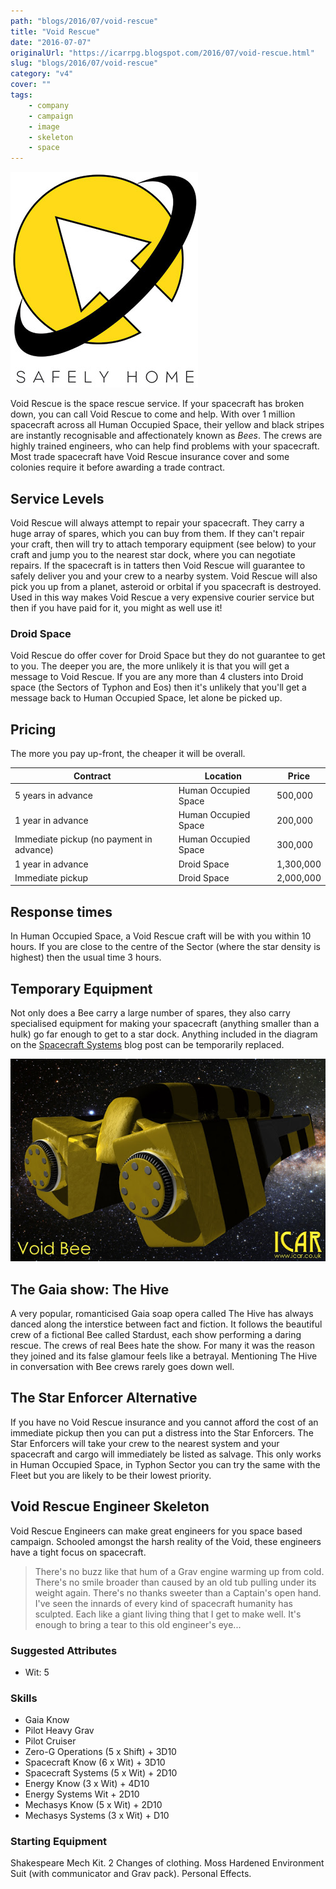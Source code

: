 ```yaml
---
path: "blogs/2016/07/void-rescue"
title: "Void Rescue"
date: "2016-07-07"
originalUrl: "https://icarrpg.blogspot.com/2016/07/void-rescue.html"
slug: "blogs/2016/07/void-rescue"
category: "v4"
cover: ""
tags:
    - company
    - campaign
    - image
    - skeleton
    - space
---
```

![Void rescue logo, a yellow planet with a white arrow cut into it and black rings. Their motto "Safely Home" is below.](./images/voidrescuelogo.jpg)

Void Rescue is the space rescue service. If your spacecraft has broken down, you can call Void Rescue to come and help. With over 1 million spacecraft across all Human Occupied Space, their yellow and black stripes are instantly recognisable and affectionately known as *Bees*. The crews are highly trained engineers, who can help find problems with your spacecraft. Most trade spacecraft have Void Rescue insurance cover and some colonies require it before awarding a trade contract.  

## Service Levels

Void Rescue will always attempt to repair your spacecraft. They carry a huge array of spares, which you can buy from them. If they can't repair your craft, then will try to attach temporary equipment (see below) to your craft and jump you to the nearest star dock, where you can negotiate repairs. If the spacecraft is in tatters then Void Rescue will guarantee to safely deliver you and your crew to a nearby system.  Void Rescue will also pick you up from a planet, asteroid or orbital if you spacecraft is destroyed. Used in this way makes Void Rescue a very expensive courier service but then if you have paid for it, you might as well use it!  

### Droid Space

Void Rescue do offer cover for Droid Space but they do not guarantee to get to you. The deeper you are, the more unlikely it is that you will get a message to Void Rescue. If you are any more than 4 clusters into Droid space (the Sectors of Typhon and Eos) then it's unlikely that you'll get a message back to Human Occupied Space, let alone be picked up.  

## Pricing

The more you pay up-front, the cheaper it will be overall. 

|Contract|Location|Price|
|--- |--- |--- |
|5 years in advance|Human Occupied Space|500,000|
|1 year in advance|Human Occupied Space|200,000|
|Immediate pickup (no payment in advance)|Human Occupied Space|300,000|
|1 year in advance|Droid Space|1,300,000|
|Immediate pickup|Droid Space|2,000,000|


## Response times

In Human Occupied Space, a Void Rescue craft will be with you within 10 hours. If you are close to the centre of the Sector (where the star density is highest) then the usual time 3 hours.  

## Temporary Equipment

Not only does a Bee carry a large number of spares, they also carry specialised equipment for making your spacecraft (anything smaller than a hulk) go far enough to get to a star dock. Anything included in the diagram on the [Spacecraft Systems](../2015-11-01-spacecraft-systems) blog post can be temporarily replaced.  

![The void bee is a yellow and black striped ship, largely utilitarian looking](./images/voidbee.jpg) 

## The Gaia show: The Hive

A very popular, romanticised Gaia soap opera called The Hive has always danced along the interstice between fact and fiction. It follows the beautiful crew of a fictional Bee called Stardust, each show performing a daring rescue. The crews of real Bees hate the show. For many it was the reason they joined and its false glamour feels like a betrayal. Mentioning The Hive in conversation with Bee crews rarely goes down well.  

## The Star Enforcer Alternative

If you have no Void Rescue insurance and you cannot afford the cost of an immediate pickup then you can put a distress into the Star Enforcers. The Star Enforcers will take your crew to the nearest system and your spacecraft and cargo will immediately be listed as salvage. This only works in Human Occupied Space, in Typhon Sector you can try the same with the Fleet but you are likely to be their lowest priority.  

## Void Rescue Engineer Skeleton

Void Rescue Engineers can make great engineers for you space based campaign. Schooled amongst the harsh reality of the Void, these engineers have a tight focus on spacecraft.  

> There's no buzz like that hum of a Grav engine warming up from cold. There's no smile broader than caused by an old tub pulling under its weight again. There's no thanks sweeter than a Captain's open hand. I've seen the innards of every kind of spacecraft humanity has sculpted. Each like a giant living thing that I get to make well. It's enough to bring a tear to this old engineer's eye...

### Suggested Attributes

* Wit: 5 

### Skills

* Gaia Know  
* Pilot Heavy Grav 
* Pilot Cruiser 
* Zero-G Operations (5 x Shift) + 3D10 
* Spacecraft Know (6 x Wit) + 3D10 
* Spacecraft Systems (5 x Wit) + 2D10 
* Energy Know (3 x Wit) + 4D10 
* Energy Systems Wit + 2D10 
* Mechasys Know (5 x Wit) + 2D10 
* Mechasys Systems (3 x Wit) + D10 

### Starting Equipment

Shakespeare Mech Kit. 2 Changes of clothing. Moss Hardened Environment Suit (with communicator and Grav pack). Personal Effects.  